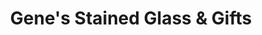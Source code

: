 ---
title: "Gene's Stained Glass & Gifts"
url: /northmoor/genes-stained-glass-und-gifts/
shop: Allgemein
---